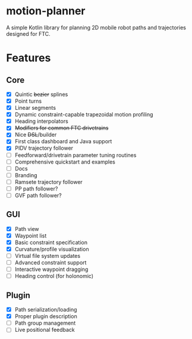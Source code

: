 motion-planner
==============
A simple Kotlin library for planning 2D mobile robot paths and trajectories designed for FTC.

# Features

## Core
- [x] Quintic ~~bezier~~ splines
- [x] Point turns
- [x] Linear segments
- [x] Dynamic constraint-capable trapezoidal motion profiling
- [x] Heading interpolators
- [x] ~~Modifiers for common FTC drivetrains~~
- [x] Nice ~~DSL~~/builder
- [x] First class dashboard and Java support
- [x] PIDV trajectory follower
- [ ] Feedforward/drivetrain parameter tuning routines
- [ ] Comprehensive quickstart and examples
- [ ] Docs
- [ ] Branding
- [ ] Ramsete trajectory follower
- [ ] PP path follower?
- [ ] GVF path follower?

## GUI
- [x] Path view
- [x] Waypoint list
- [x] Basic constraint specification
- [x] Curvature/profile visualization
- [ ] Virtual file system updates
- [ ] Advanced constraint support
- [ ] Interactive waypoint dragging
- [ ] Heading control (for holonomic)

## Plugin
- [x] Path serialization/loading
- [x] Proper plugin description
- [ ] Path group management
- [ ] Live positional feedback